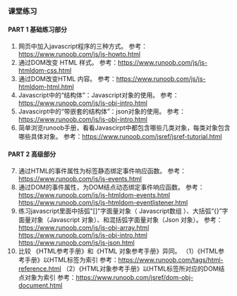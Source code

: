 ### 课堂练习

#### PART 1  基础练习部分

1. 网页中加入javascript程序的三种方式。
         参考：https://www.runoob.com/js/js-howto.html
2. 通过DOM改变 HTML 样式。
         参考：https://www.runoob.com/js/js-htmldom-css.html
3. 通过DOM改变HTML 内容。
         参考：https://www.runoob.com/js/js-htmldom-html.html
4. Javascript中的“结构体”：Javascript对象的使用。
         参考：https://www.runoob.com/js/js-obj-intro.html
5. Javascirpt中的“带嵌套的结构体”：json对象的使用。
         参考：https://www.runoob.com/js/js-obj-intro.html
6. 简单浏览runoob手册，看看Javascirpt中都包含哪些几类对象，每类对象包含哪些具体对象。
         参考：https://www.runoob.com/jsref/jsref-tutorial.html

#### PART 2  高级部分

7. 通过HTML的事件属性为标签静态绑定事件响应函数。
         参考：https://www.runoob.com/js/js-events.html
8. 通过DOM的事件属性，为DOM结点动态绑定事件响应函数。
         参考：https://www.runoob.com/js/js-htmldom-events.html    
                    https://www.runoob.com/js/js-htmldom-eventlistener.html
9. 练习javascript里面中括弧"[]"字面量对象（ Javascript数组 ）、大括弧“{}”字面量对象（Javascript 对象）、和混括弧字面量对象（Json 对象）。
         参考： https://www.runoob.com/js/js-obj-array.html
                     https://www.runoob.com/js/js-obj-intro.html
                     https://www.runoob.com/js/js-json.html
10. 比较 《HTML参考手册》和《HTML 对象参考手册》异同。
        （1）《HTML参考手册》以HTML标签为索引
           参考：https://www.runoob.com/tags/html-reference.html
        （2）《HTML对象参考手册》以HTML标签所对应的DOM结点对象为索引
          参考：https://www.runoob.com/jsref/dom-obj-document.html